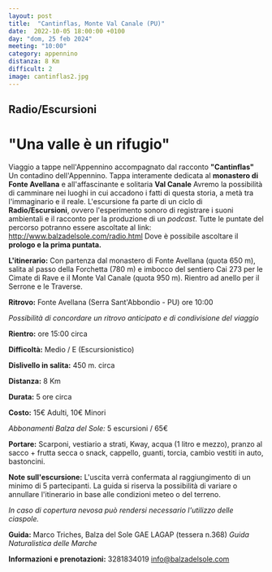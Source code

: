 ```yaml
---
layout: post
title:  "Cantinflas, Monte Val Canale (PU)"
date:  2022-10-05 18:00:00 +0100
day: "dom, 25 feb 2024"
meeting: "10:00"
category: appennino 
distanza: 8 Km
difficult: 2
image: cantinflas2.jpg
---
```


## Radio/Escursioni

# "Una valle è un rifugio"

Viaggio a tappe nell'Appennino accompagnato dal racconto **"Cantinflas"** Un contadino dell'Appennino.
Tappa interamente dedicata al **monastero di Fonte Avellana** e all'affascinante e solitaria **Val Canale**
Avremo la possibilità di camminare nei luoghi in cui accadono i fatti di questa storia, a metà tra l'immaginario e il reale.
L'escursione fa parte di un ciclo di **Radio/Escursioni**, ovvero l'esperimento sonoro di registrare i suoni ambientali e il racconto per la produzione di un *podcast*.
Tutte le puntate del percorso potranno essere ascoltate al link: http://www.balzadelsole.com/radio.html
Dove è possibile ascoltare il **prologo e la prima puntata.**

**L'itinerario:** Con partenza dal monastero di Fonte Avellana (quota 650 m), salita al passo della Forchetta (780 m) e imbocco del sentiero Cai 273 per le Cimate di Rave e il Monte Val Canale (quota 950 m).
Rientro ad anello per il Serrone e le Traverse.

**Ritrovo:** Fonte Avellana (Serra Sant'Abbondio - PU) ore 10:00

*Possibilità di concordare un ritrovo anticipato e di condivisione del viaggio*

**Rientro:** ore 15:00 circa 

**Difficoltà:** Medio / E (Escursionistico)

**Dislivello in salita:**  450 m. circa

**Distanza:** 8 Km

**Durata:** 5 ore circa

**Costo:** 15€ Adulti, 10€ Minori

*Abbonamenti Balza del Sole:* 5 escursioni / 65€

**Portare:** Scarponi, vestiario a strati, Kway, acqua (1 litro e mezzo), pranzo al sacco + frutta secca o snack, cappello, guanti, torcia, cambio vestiti in auto, bastoncini. 

**Note sull'escursione:** L'uscita verrà confermata al raggiungimento di un minimo di 5 partecipanti. La guida si riserva la possibilità di variare o annullare l'itinerario in base alle condizioni meteo o del terreno.

*In caso di copertura nevosa può rendersi necessario l'utilizzo delle ciaspole.*

**Guida:** Marco Triches, Balza del Sole GAE LAGAP (tessera n.368)
*Guida Naturalistica delle Marche*

**Informazioni e prenotazioni:** 3281834019 info@balzadelsole.com
